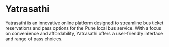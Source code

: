 # Yatrasathi
Yatrasathi is an innovative online platform designed to streamline bus ticket reservations and pass options for the Pune local bus service. With a focus on convenience and affordability, Yatrasathi offers a user-friendly interface and range of pass choices.
